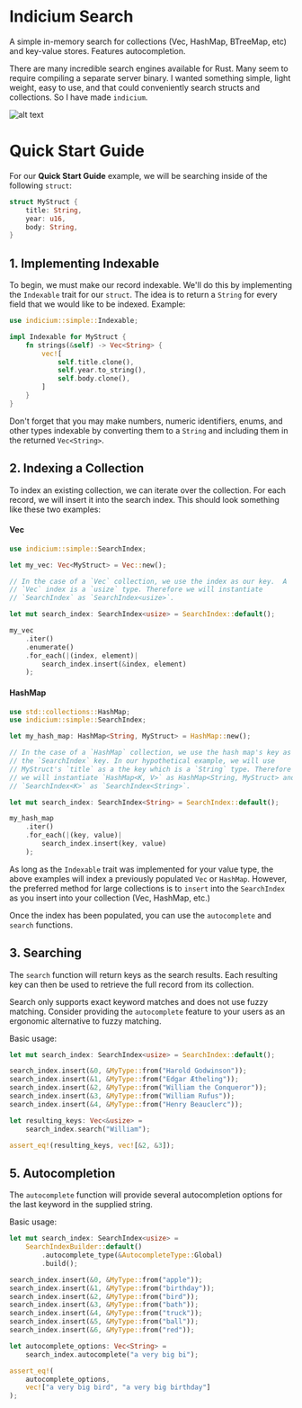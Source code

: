 # Indicium Search

A simple in-memory search for collections (Vec, HashMap, BTreeMap, etc) and
key-value stores. Features autocompletion.

There are many incredible search engines available for Rust. Many seem to
require compiling a separate server binary. I wanted something simple, light
weight, easy to use, and that could conveniently search structs and collections.
So I have made `indicium`.

![alt text](https://www.arkiteq.ca/crates/indicium/banner.jpg "Indicium: A Simple In-Memory Search for Rust")

# Quick Start Guide

For our **Quick Start Guide** example, we will be searching inside of the
following `struct`:

```rust
struct MyStruct {
    title: String,
    year: u16,
    body: String,
}
```

## 1. Implementing Indexable

To begin, we must make our record indexable. We'll do this by implementing the
`Indexable` trait for our `struct`. The idea is to return a `String` for every
field that we would like to be indexed. Example:

```rust
use indicium::simple::Indexable;

impl Indexable for MyStruct {
    fn strings(&self) -> Vec<String> {
        vec![
            self.title.clone(),
            self.year.to_string(),
            self.body.clone(),
        ]
    }
}
```

Don't forget that you may make numbers, numeric identifiers, enums, and other
types indexable by converting them to a `String` and including them in the
returned `Vec<String>`.

## 2. Indexing a Collection

To index an existing collection, we can iterate over the collection. For each
record, we will insert it into the search index. This should look something
like these two examples:

#### Vec

```rust
use indicium::simple::SearchIndex;

let my_vec: Vec<MyStruct> = Vec::new();

// In the case of a `Vec` collection, we use the index as our key.  A
// `Vec` index is a `usize` type. Therefore we will instantiate
// `SearchIndex` as `SearchIndex<usize>`.

let mut search_index: SearchIndex<usize> = SearchIndex::default();

my_vec
    .iter()
    .enumerate()
    .for_each(|(index, element)|
        search_index.insert(&index, element)
    );
```

#### HashMap

```rust
use std::collections::HashMap;
use indicium::simple::SearchIndex;

let my_hash_map: HashMap<String, MyStruct> = HashMap::new();

// In the case of a `HashMap` collection, we use the hash map's key as
// the `SearchIndex` key. In our hypothetical example, we will use
// MyStruct's `title` as a the key which is a `String` type. Therefore
// we will instantiate `HashMap<K, V>` as HashMap<String, MyStruct> and
// `SearchIndex<K>` as `SearchIndex<String>`.

let mut search_index: SearchIndex<String> = SearchIndex::default();

my_hash_map
    .iter()
    .for_each(|(key, value)|
        search_index.insert(key, value)
    );
```

As long as the `Indexable` trait was implemented for your value type, the above
examples will index a previously populated `Vec` or `HashMap`. However, the
preferred method for large collections is to `insert` into the `SearchIndex` as
you insert into your collection (Vec, HashMap, etc.)

Once the index has been populated, you can use the `autocomplete` and `search`
functions.

## 3. Searching

The `search` function will return keys as the search results. Each resulting
key can then be used to retrieve the full record from its collection.

Search only supports exact keyword matches and does not use fuzzy matching.
Consider providing the `autocomplete` feature to your users as an ergonomic
alternative to fuzzy matching.

Basic usage:

```rust
let mut search_index: SearchIndex<usize> = SearchIndex::default();

search_index.insert(&0, &MyType::from("Harold Godwinson"));
search_index.insert(&1, &MyType::from("Edgar Ætheling"));
search_index.insert(&2, &MyType::from("William the Conqueror"));
search_index.insert(&3, &MyType::from("William Rufus"));
search_index.insert(&4, &MyType::from("Henry Beauclerc"));

let resulting_keys: Vec<&usize> =
    search_index.search("William");

assert_eq!(resulting_keys, vec![&2, &3]);
```

## 5. Autocompletion

The `autocomplete` function will provide several autocompletion options for the
last keyword in the supplied string.

Basic usage:

```rust
let mut search_index: SearchIndex<usize> =
    SearchIndexBuilder::default()
        .autocomplete_type(&AutocompleteType::Global)
        .build();

search_index.insert(&0, &MyType::from("apple"));
search_index.insert(&1, &MyType::from("birthday"));
search_index.insert(&2, &MyType::from("bird"));
search_index.insert(&3, &MyType::from("bath"));
search_index.insert(&4, &MyType::from("truck"));
search_index.insert(&5, &MyType::from("ball"));
search_index.insert(&6, &MyType::from("red"));

let autocomplete_options: Vec<String> =
    search_index.autocomplete("a very big bi");

assert_eq!(
    autocomplete_options,
    vec!["a very big bird", "a very big birthday"]
);
```